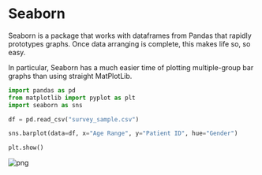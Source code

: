 # Seaborn

Seaborn is a package that works with dataframes from Pandas that rapidly prototypes graphs.  Once data arranging is complete, this makes life so, so easy.

In particular, Seaborn has a much easier time of plotting multiple-group bar graphs than using straight MatPlotLib.


```python
import pandas as pd
from matplotlib import pyplot as plt
import seaborn as sns

df = pd.read_csv("survey_sample.csv")

sns.barplot(data=df, x="Age Range", y="Patient ID", hue="Gender")

plt.show()
```


![png](output_1_0.png)

